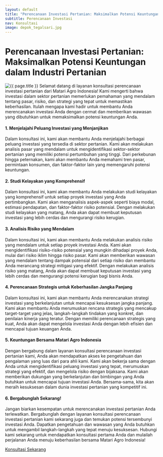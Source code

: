 ```yaml
---
layout: default
title: "Perencanaan Investasi Pertanian: Maksimalkan Potensi Keuntungan dalam Industri Pertanian"
subtitle: Perencanaan Investasi
nav: Konsultasi
image: depok_tegalsari.jpg
---
```


<h1>Perencanaan Investasi Pertanian: Maksimalkan Potensi Keuntungan dalam Industri Pertanian</h1>
<img src="{{ site.url }}/img/{{ page.image }}" alt="{{ page.title }}" class="img-fluid rounded img-content-right">
Selamat datang di layanan konsultasi perencanaan investasi pertanian dari Matari Agro Indonesia! Kami mengerti bahwa investasi dalam sektor pertanian memerlukan pemahaman yang mendalam tentang pasar, risiko, dan strategi yang tepat untuk memastikan keberhasilan. Itulah mengapa kami hadir untuk membantu Anda merencanakan investasi Anda dengan cermat dan memberikan wawasan yang dibutuhkan untuk memaksimalkan potensi keuntungan Anda.

#### 1. Menjelajahi Peluang Investasi yang Menjanjikan

Dalam konsultasi ini, kami akan membantu Anda menjelajahi berbagai peluang investasi yang tersedia di sektor pertanian. Kami akan melakukan analisis pasar yang mendalam untuk mengidentifikasi sektor-sektor pertanian yang memiliki potensi pertumbuhan yang tinggi. Dari perkebunan hingga peternakan, kami akan membantu Anda memahami tren pasar, permintaan konsumen, dan faktor-faktor lain yang memengaruhi potensi keuntungan.

#### 2. Studi Kelayakan yang Komprehensif

Dalam konsultasi ini, kami akan membantu Anda melakukan studi kelayakan yang komprehensif untuk setiap proyek investasi yang Anda pertimbangkan. Kami akan menganalisis aspek-aspek seperti biaya modal, estimasi pendapatan, dan faktor-faktor risiko potensial. Dengan melakukan studi kelayakan yang matang, Anda akan dapat membuat keputusan investasi yang lebih cerdas dan mengurangi risiko kerugian.

#### 3. Analisis Risiko yang Mendalam

Dalam konsultasi ini, kami akan membantu Anda melakukan analisis risiko yang mendalam untuk setiap proyek investasi Anda. Kami akan mengidentifikasi risiko-risiko potensial yang mungkin dihadapi proyek Anda, mulai dari risiko iklim hingga risiko pasar. Kami akan memberikan wawasan yang mendalam tentang dampak potensial dari setiap risiko dan membantu Anda merancang strategi mitigasi yang efektif. Dengan melakukan analisis risiko yang matang, Anda akan dapat membuat keputusan investasi yang lebih cerdas dan mengurangi potensi kerugian bagi bisnis Anda.

#### 4. Perencanaan Strategis untuk Keberhasilan Jangka Panjang

Dalam konsultasi ini, kami akan membantu Anda merencanakan strategi investasi yang berkelanjutan untuk mencapai kesuksesan jangka panjang. Kami akan membantu Anda merumuskan rencana strategis yang mencakup target-target yang jelas, langkah-langkah tindakan yang konkret, dan penilaian kinerja yang teratur. Dengan memiliki perencanaan strategis yang kuat, Anda akan dapat mengelola investasi Anda dengan lebih efisien dan mencapai tujuan keuangan Anda.

#### 5. Keuntungan Bersama Matari Agro Indonesia

Dengan bergabung dalam layanan konsultasi perencanaan investasi pertanian kami, Anda akan mendapatkan akses ke pengetahuan dan pengalaman yang luas dari para ahli kami. Kami akan bekerja sama dengan Anda untuk mengidentifikasi peluang investasi yang tepat, merumuskan strategi yang efektif, dan mengelola risiko dengan bijaksana. Kami akan memberikan dukungan yang berkelanjutan dan bimbingan yang Anda butuhkan untuk mencapai tujuan investasi Anda. Bersama-sama, kita akan meraih kesuksesan dalam dunia investasi pertanian yang kompetitif ini.

#### 6. Bergabunglah Sekarang!

Jangan biarkan kesempatan untuk merencanakan investasi pertanian Anda terlewatkan. Bergabunglah dengan layanan konsultasi perencanaan investasi pertanian kami sekarang juga dan temukan potensi tersembunyi investasi Anda. Dapatkan pengetahuan dan wawasan yang Anda butuhkan untuk mengambil langkah-langkah yang tepat menuju kesuksesan. Hubungi kami sekarang untuk mendapatkan konsultasi pertama Anda dan mulailah perjalanan Anda menuju keberhasilan bersama Matari Agro Indonesia!

<a class="btn btn-primary" href="{{ site.url }}/consulting/register">Konsultasi Sekarang</a>